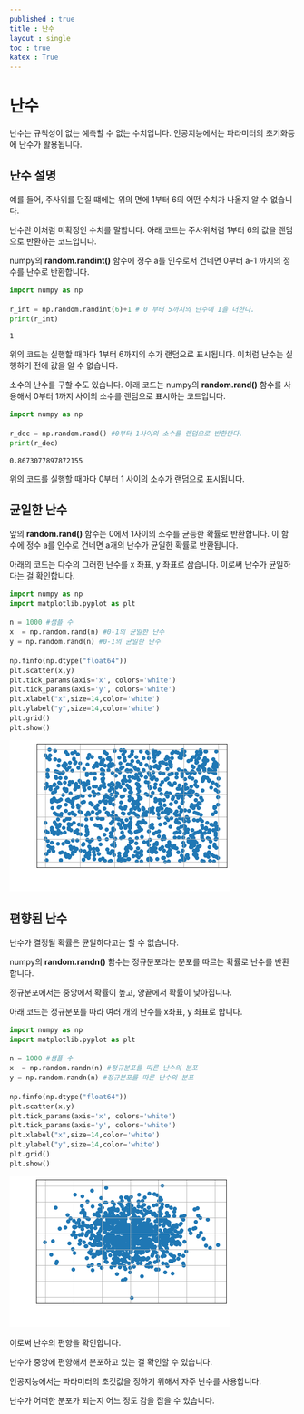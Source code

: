 ```yaml
---
published : true 
title : 난수  
layout : single 
toc : true 
katex : True 
---
```

# 난수

난수는 규칙성이 없는 예측할 수 없는 수치입니다. 인공지능에서는 파라미터의 초기화등에 난수가 활용됩니다.

## 난수 설명
예를 들어, 주사위를 던질 떄에는 위의 면에 1부터 6의 어떤 수치가 나올지 알 수 없습니다. 

난수란 이처럼 미확정인 수치를 말합니다.
아래 코드는 주사위처럼 1부터 6의 값을 랜덤으로 반환하는 코드입니다. 

numpy의 **random.randint()** 함수에 정수 a를 인수로서 건네면
0부터 a-1 까지의 정수를 난수로 반환합니다.



```python
import numpy as np

r_int = np.random.randint(6)+1 # 0 부터 5까지의 난수에 1을 더한다.
print(r_int)
```

    1


위의 코드는 실행할 때마다 1부터 6까지의 수가 랜덤으로 표시됩니다. 이처럼 난수는 실행하기 전에 값을 알 수 없습니다.

소수의 난수를 구할 수도 있습니다. 아래 코드는 numpy의 **random.rand()** 함수를 사용해서 0부터 1까지 사이의 소수를 랜덤으로 표시하는 코드입니다.


```python
import numpy as np

r_dec = np.random.rand() #0부터 1사이의 소수를 랜덤으로 반환한다.
print(r_dec)
```

    0.8673077897872155


위의 코드를 실행할 때마다 0부터 1 사이의 소수가 랜덤으로 표시됩니다.

## 균일한 난수

앞의 **random.rand()** 함수는 0에서 1사이의 소수를 균등한 확률로 반환합니다. 이 함수에 정수 a를 인수로 건네면 a개의 난수가 균일한 확률로 반환됩니다.

아래의 코드는 다수의 그러한 난수를 x 좌표, y 좌표로 삼습니다. 이로써 난수가 균일하다는 걸 확인합니다.


```python
import numpy as np
import matplotlib.pyplot as plt

n = 1000 #샘플 수
x  = np.random.rand(n) #0-1의 균일한 난수
y = np.random.rand(n) #0-1의 균일한 난수

np.finfo(np.dtype("float64"))
plt.scatter(x,y)
plt.tick_params(axis='x', colors='white')
plt.tick_params(axis='y', colors='white')
plt.xlabel("x",size=14,color='white')
plt.ylabel("y",size=14,color='white')
plt.grid()
plt.show()
```


    
![png](../assets/images/%EB%82%9C%EC%88%98_6_0.png)
    


## 편향된 난수

난수가 결정될 확률은 균일하다고는 할 수 없습니다.

numpy의 **random.randn()** 함수는 정규분포라는 분포를 따르는 확률로 난수를 반환합니다.

정규분포에서는 중앙에서 확률이 높고, 양끝에서 확률이 낮아집니다.

아래 코드는 정규분포를 따라 여러 개의 난수를 x좌표, y 좌표로 합니다.


```python
import numpy as np
import matplotlib.pyplot as plt

n = 1000 #샘플 수
x  = np.random.randn(n) #정규분포를 따른 난수의 분포
y = np.random.randn(n) #정규분포를 따른 난수의 분포

np.finfo(np.dtype("float64"))
plt.scatter(x,y)
plt.tick_params(axis='x', colors='white')
plt.tick_params(axis='y', colors='white')
plt.xlabel("x",size=14,color='white')
plt.ylabel("y",size=14,color='white')
plt.grid()
plt.show()
```


    
![png](../assets/images/%EB%82%9C%EC%88%98_8_0.png)
    


이로써 난수의 편향을 확인합니다.

난수가 중앙에 편향해서 분포하고 있는 걸 확인할 수 있습니다. 

인공지능에서는 파라미터의 초깃값을 정하기 위해서 자주 난수를 사용합니다.

난수가 어떠한 분포가 되는지 어느 정도 감을 잡을 수 있습니다.
